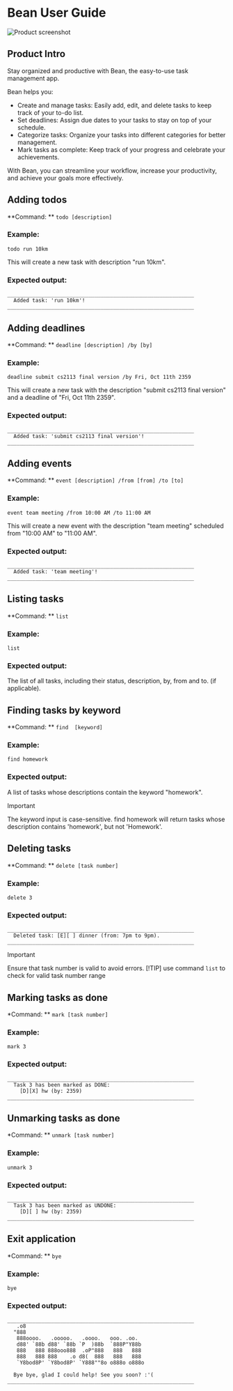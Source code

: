 # Bean User Guide
![Product screenshot](src/main/assets/images/product_screenshot.png)



## Product Intro
Stay organized and productive with Bean, the easy-to-use task management app.

Bean helps you:

- Create and manage tasks: Easily add, edit, and delete tasks to keep track of your to-do list.
- Set deadlines: Assign due dates to your tasks to stay on top of your schedule.
- Categorize tasks: Organize your tasks into different categories for better management.
- Mark tasks as complete: Keep track of your progress and celebrate your achievements.

With Bean, you can streamline your workflow, increase your productivity, and achieve your goals more effectively.



## Adding todos
**Command: ** `todo [description]`
### Example:
```
todo run 10km
```
This will create a new task with description "run 10km".
### Expected output:
```
____________________________________________________________
  Added task: 'run 10km'!
____________________________________________________________
```



## Adding deadlines
**Command: ** `deadline [description] /by [by]`
### Example:
```
deadline submit cs2113 final version /by Fri, Oct 11th 2359
```
This will create a new task with the description "submit cs2113 final version" and a deadline of "Fri, Oct 11th 2359".
### Expected output:
```
____________________________________________________________
  Added task: 'submit cs2113 final version'!
____________________________________________________________
```



## Adding events
**Command: ** `event [description] /from [from] /to [to]`
### Example:
```
event team meeting /from 10:00 AM /to 11:00 AM
```
This will create a new event with the description "team meeting" scheduled from "10:00 AM" to "11:00 AM".
### Expected output:
```
____________________________________________________________
  Added task: 'team meeting'!
____________________________________________________________
```



## Listing tasks
**Command: ** `list`
### Example:
```
list
```
### Expected output:
The list of all tasks, including their status, description, by, from and to. (if applicable).



## Finding tasks by keyword
**Command: ** `find  [keyword]`
### Example:
```
find homework
```
### Expected output:
A list of tasks whose descriptions contain the keyword "homework".
> [!IMPORTANT]
> The keyword input is case-sensitive. find homework will return tasks whose description contains 'homework', but not 'Homework'.



## Deleting tasks
**Command: ** `delete [task number]`
### Example:
```
delete 3
```
### Expected output:
```
____________________________________________________________
  Deleted task: [E][ ] dinner (from: 7pm to 9pm).
____________________________________________________________
```
> [!IMPORTANT]
> Ensure that task number is valid to avoid errors.
> [!TIP]
> use command `list` to check for valid task number range



## Marking tasks as done
*Command: ** `mark [task number]`
### Example:
```
mark 3
```
### Expected output:
```
____________________________________________________________
  Task 3 has been marked as DONE:
    [D][X] hw (by: 2359)
____________________________________________________________
```



## Unmarking tasks as done
*Command: ** `unmark [task number]`
### Example:
```
unmark 3
```
### Expected output:
```
____________________________________________________________
  Task 3 has been marked as UNDONE:
    [D][ ] hw (by: 2359)
____________________________________________________________
```



## Exit application
*Command: ** `bye`
### Example:
```
bye
```
### Expected output:
```
____________________________________________________________
   .o8                                       
  "888                                       
   888oooo.   .ooooo.   .oooo.   ooo. .oo.   
   d88' `88b d88' `88b `P  )88b  `888P"Y88b  
   888   888 888ooo888  .oP"888   888   888  
   888   888 888    .o d8(  888   888   888  
   `Y8bod8P' `Y8bod8P' `Y888""8o o888o o888o 

  Bye bye, glad I could help! See you soon? :'(
____________________________________________________________
```